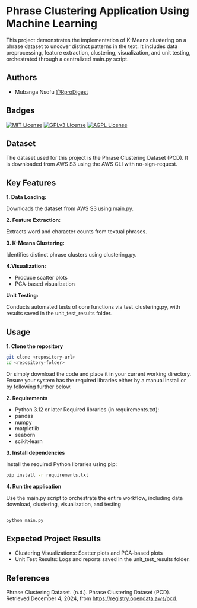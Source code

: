 
# Phrase Clustering Application Using Machine Learning

This project demonstrates the implementation of K-Means clustering on a phrase dataset to uncover distinct patterns in the text. It includes data preprocessing, feature extraction, clustering, visualization, and unit testing, orchestrated through a centralized main.py script.


## Authors

- Mubanga Nsofu [@RproDigest](https://github.com/RProDigest/) 


## Badges


[![MIT License](https://img.shields.io/badge/License-MIT-green.svg)](https://choosealicense.com/licenses/mit/)
[![GPLv3 License](https://img.shields.io/badge/License-GPL%20v3-yellow.svg)](https://opensource.org/licenses/)
[![AGPL License](https://img.shields.io/badge/license-AGPL-blue.svg)](http://www.gnu.org/licenses/agpl-3.0)


## Dataset

The dataset used for this project is the Phrase Clustering Dataset (PCD). It is downloaded from AWS S3 using the AWS CLI with no-sign-request.
## Key Features

**1. Data Loading:**
 
 Downloads the dataset from AWS S3 using main.py.

**2. Feature Extraction:** 

Extracts word and character counts from textual phrases.

**3. K-Means Clustering:** 

Identifies distinct phrase clusters using clustering.py.

**4.Visualization:** 

- Produce scatter plots
- PCA-based visualization

**Unit Testing:** 

Conducts automated tests of core functions via test_clustering.py, with results saved in the unit_test_results folder.
## Usage

**1. Clone the repository**

```bash
git clone <repository-url>
cd <repository-folder>

```

Or simply download the code and place it in your current working directory. Ensure your system has the required libraries either by a manual install or by following further below.

**2. Requirements**

- Python 3.12 or later
 Required libraries (in requirements.txt):
- pandas
- numpy
- matplotlib
- seaborn
- scikit-learn





**3. Install dependencies**

Install the required Python libraries using pip:

```bash
pip install -r requirements.txt
```

**4. Run the application**

Use the main.py script to orchestrate the entire workflow, including data download, clustering, visualization, and testing

```bash

python main.py
```



## Expected Project Results

- Clustering Visualizations: Scatter plots and PCA-based plots
- Unit Test Results: Logs and reports saved in the unit_test_results folder.
## References

Phrase Clustering Dataset. (n.d.). Phrase Clustering Dataset (PCD). Retrieved December 4, 2024, from https://registry.opendata.aws/pcd.
